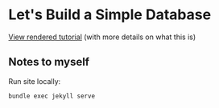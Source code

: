 # Let's Build a Simple Database

[View rendered tutorial](https://cstack.github.io/db_tutorial/) (with more details on what this is)

## Notes to myself

Run site locally:
```
bundle exec jekyll serve
```
